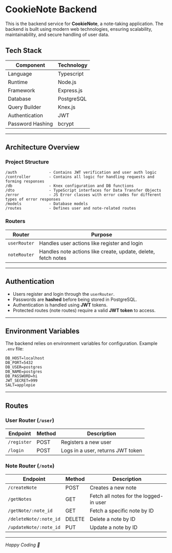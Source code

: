 
# CookieNote Backend

This is the backend service for **CookieNote**, a note-taking application. The backend is built using modern web technologies, ensuring scalability, maintainability, and secure handling of user data.

## Tech Stack
| Component       | Technology |
|------------------|-------------|
| Language        | Typescript |
| Runtime         | Node.js |
| Framework       | Express.js |
| Database        | PostgreSQL |
| Query Builder   | Knex.js |
| Authentication  | JWT |
| Password Hashing| bcrypt |

---

## Architecture Overview

### Project Structure
```
/auth              - Contains JWT verification and user auth logic
/controller        - Contains all logic for handling requests and forming responses
/db                - Knex configuration and DB functions
/dto               - TypeScript interfaces for Data Transfer Objects
/error             - JS Error classes with error codes for different types of error responses
/models            - Database models 
/routes            - Defines user and note-related routes
```

### Routers
| Router | Purpose |
|---|---|
| `userRouter` | Handles user actions like register and login |
| `noteRouter` | Handles note actions like create, update, delete, fetch notes |

---

## Authentication
- Users register and login through the `userRouter`.
- Passwords are **hashed** before being stored in PostgreSQL.
- Authentication is handled using **JWT** tokens.
- Protected routes (note routes) require a valid **JWT token** to access.

---

## Environment Variables
The backend relies on environment variables for configuration. Example `.env` file:
```
DB_HOST=localhost
DB_PORT=5432
DB_USER=postgres
DB_NAME=postgres
DB_PASSWORD=hi
JWT_SECRET=999
SALT=applepie
```

---

## Routes

### User Router (`/user`)
| Endpoint | Method | Description |
|---|---|---|
| `/register` | POST | Registers a new user |
| `/login` | POST | Logs in a user, returns JWT token |

### Note Router (`/note`)
| Endpoint | Method | Description |
|---|---|---|
| `/createNote` | POST | Creates a new note |
| `/getNotes` | GET | Fetch all notes for the logged-in user |
| `/getNote/:note_id` | GET | Fetch a specific note by ID |
| `/deleteNote/:note_id` | DELETE | Delete a note by ID |
| `/updateNote/:note_id` | PUT | Update a note by ID |


---
*Happy Coding 🍪*
